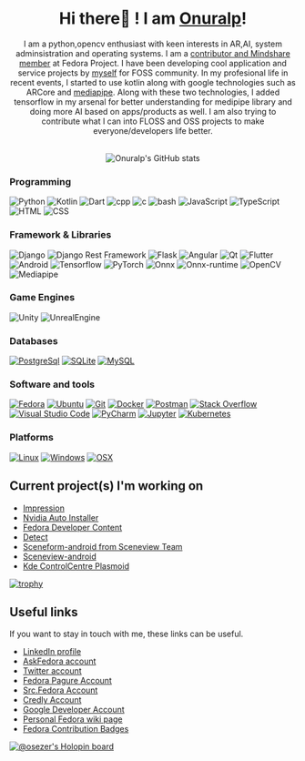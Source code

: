 <!--
**onuralpszr/onuralpszr** is a ✨ _special_ ✨ repository because its `README.md` (this file) appears on your GitHub profile.

Here are some ideas to get you started:

- 🔭 I’m currently working on ...
- 🌱 I’m currently learning ...
- 👯 I’m looking to collaborate on ...
- 🤔 I’m looking for help with ...
- 💬 Ask me about ...
- 📫 How to reach me: ...
- 😄 Pronouns: ...
- ⚡ Fun fact: ...
-->



<h1 align="center">Hi there👋 ! I am <a href="https://fedoraproject.org/wiki/User:thunderbirdtr" target="_blank">Onuralp</a>!</h1>


<p align="center">I am a python,opencv enthusiast with keen interests in AR,AI, system adminsistration and operating systems. I am a <a href="https://fedoraproject.org/wiki/User:onuralpszr">contributor and Mindshare member</a> at Fedora Project. I have been developing cool application and service projects by <a href="https://github.com/onuralpszr/">myself</a> for FOSS community. In my profesional life in recent events, I started to use kotlin along with google technologies such as ARCore and <a href="https://mediapipe.dev/">mediapipe</a>. Along with these two technologies, I added tensorflow in my arsenal for better understanding for medipipe library and doing more AI based on apps/products as well. I am also trying to contribute what I can into FLOSS and OSS projects to make everyone/developers life better.   

<br>
<br>

<p align="center">
  <img src="https://github-readme-stats.vercel.app/api?username=onuralpszr&show_icons=true&theme=dracula" alt="Onuralp's GitHub stats"></img>
</p>

<!--
<p align="center">
  <img src="https://github-readme-stats.vercel.app/api/top-langs/?username=onuralpszr" alt="Onuralp's Top Language stats"></img>
</p>
-->


<h3 align="left">Programming</h3>
<p>
    <img alt="Python" src="https://img.shields.io/badge/Python%20-%2314354C.svg?logo=python&logoColor=white"></img>
    <img alt="Kotlin" src="https://img.shields.io/badge/Kotlin-%23E34F26.svg?logo=Kotlin&logoColor=white"></img>
    <img alt="Dart" src="https://img.shields.io/badge/Dart-00979D?logo=dart&logoColor=white"></img>
    <img alt="cpp" src="https://img.shields.io/badge/++-2391E6.svg?logo=C&logoColor=white"></img>
    <img alt="c" src="https://img.shields.io/badge/-2391E6.svg?logo=C&logoColor=white"></img>
    <img alt="bash" src="https://img.shields.io/badge/Bash-2AFFE6.svg?logo=bash&logoColor=white"></img>
    <img alt="JavaScript" src="https://img.shields.io/badge/JavaScript%20-%23F7DF1E.svg?logo=javascript&logoColor=black"></img>
    <img alt="TypeScript" src="https://img.shields.io/badge/TypeScript%20-%23007ACC.svg?logo=typescript&logoColor=white"></img>
    <img alt="HTML" src="https://img.shields.io/badge/HTML%20-%23E34F26.svg?logo=html5&logoColor=white"></img>
    <img alt="CSS" src="https://img.shields.io/badge/CSS%20-%231572B6.svg?logo=css3&logoColor=white"></img>
</p>


<h3 align="left">Framework & Libraries</h3>
<p> 
  <img alt="Django" src="https://img.shields.io/badge/Django-006400.svg?logo=Django&logoColor=white"></img>
  <img alt="Django Rest Framework" src="https://img.shields.io/badge/Django%20Rest%20Framework%20-%23404d59.svg?logo=django&logoColor=white"></img>
  <img alt="Flask" src="https://img.shields.io/badge/Flask-%2320232a.svg?logo=flask&logoColor=white"></img>
  <img alt="Angular" src="https://img.shields.io/badge/Angular%20-%2320232a.svg?logo=angular&logoColor=red"></img>
  <img alt="Qt" src="https://img.shields.io/badge/Qt-006400.svg?logo=Qt&logoColor=white"></img>
  <img alt="Flutter" src="https://img.shields.io/badge/Flutter-2391E6.svg?logo=Flutter&logoColor=white"></img>
  <img alt="Android" src="https://img.shields.io/badge/Android-7AFF33.svg?logo=Android&logoColor=black"></img>
  <img alt="Tensorflow" src="https://img.shields.io/badge/Tensorflow-v2-FE7A16.svg?logo=Tensorflow&logoColor=white"></img>
  <img alt="PyTorch" src="https://img.shields.io/badge/PyTorch-FE7A16.svg?logo=PyTorch&logoColor=white"></img>
  <img alt="Onnx" src="https://img.shields.io/badge/Onnx-717272.svg?logo=Onnx&logoColor=white"></img>
  <img alt="Onnx-runtime" src="https://img.shields.io/badge/OnnxRuntime-717272.svg?logo=Onnx&logoColor=white"></img>
  <img alt="OpenCV" src="https://img.shields.io/badge/OpenCV-2391E6.svg?logo=OpenCV&logoColor=white"></img>
  <img alt="Mediapipe" src="https://img.shields.io/badge/Mediapipe-008F9E.svg?&logoColor=white"></img>
</p>

<h3 align="left">Game Engines</h3>
<p>
    <img alt="Unity" src="https://img.shields.io/badge/Unity%20-%2320232a.svg?logo=unity&logoColor=white"></img>
    <img alt="UnrealEngine" src="https://img.shields.io/badge/UnrealEngine%20-%2320232a.svg?logo=UnrealEngine&logoColor=white"></img>

</p>

<h3 align="left">Databases</h3>
<p>
    <a href="#"><img alt="PostgreSql" src="https://img.shields.io/badge/PostgreSql-00979D?logo=postgresql&logoColor=black"></a>
    <a href="#"><img alt="SQLite" src ="https://img.shields.io/badge/SQLite-%2307405e.svg?logo=sqlite&logoColor=white"></a>
    <a href="#"><img alt="MySQL" src ="https://img.shields.io/badge/MySQL-%23FFFFFe.svg?logo=MySQL&logoColor=black"></a>
</p>

<h3 align="left">Software and tools</h3>
<p>
    <a href="#"><img alt="Fedora" src="https://img.shields.io/badge/Fedora-2391E6.svg?logo=fedora&logoColor=white"></a>
    <a href="#"><img alt="Ubuntu" src="https://img.shields.io/badge/Ubuntu-FE7A16.svg?logo=Ubuntu&logoColor=white"></a>
    <a href="#"><img alt="Git" src="https://img.shields.io/badge/Git%20-%23F05033.svg?logo=git&logoColor=white"></a>
    <a href="#"><img alt="Docker" src="https://img.shields.io/badge/Docker-2391E6.svg?logo=docker&logoColor=white"></img></a>
    <a href="#"><img alt="Postman" src="https://img.shields.io/badge/Postman-FF6C37?logo=postman&logoColor=white"></a>
    <a href="#"><img alt="Stack Overflow" src="https://img.shields.io/badge/-Stack%20Overflow-FE7A16?logo=stack-overflow&logoColor=white"></a>
    <a href="#"><img alt="Visual Studio Code" src="https://img.shields.io/badge/Visual%20Studio%20Code-0078d7.svg?logo=visual-studio-code&logoColor=white"></a>
    <a href="#"><img alt="PyCharm" src="https://img.shields.io/badge/PyCharm-006400.svg?logo=pycharm&logoColor=white"></a>
    <a href="#"><img alt="Jupyter" src="https://img.shields.io/badge/JupyterNotebook-FE7A16.svg?logo=Jupyter&logoColor=black"></a>
    <a href="#"><img alt="Kubernetes" src="https://img.shields.io/badge/Kubernetes-2391E6.svg?logo=Kubernetes&logoColor=black"></a>
</p>

<h3 align="left">Platforms</h3>
<p>
    <a href="#"><img alt="Linux" src="https://img.shields.io/badge/Linux-%23F7DF1E.svg?logo=Linux&logoColor=black"></a>
    <a href="#"><img alt="Windows" src="https://img.shields.io/badge/Windows-%2391E6.svg?logo=Windows&logoColor=white"></a>
    <a href="#"><img alt="OSX" src="https://img.shields.io/badge/Mac-OSX-%23E34F26.svg?logo=Apple&logoColor=white"></a>
</p>


## Current project(s) I'm working on

- [Impression](https://github.com/t0xic0der/impression)
- [Nvidia Auto Installer](https://github.com/t0xic0der/nvidia-auto-installer-for-fedora)
- [Fedora Developer Content](https://github.com/developer-portal/content)
- [Detect](https://github.com/samyak-jn/detect)
- [Sceneform-android from Sceneview Team](https://github.com/SceneView/sceneform-android)
- [Sceneview-android](https://github.com/SceneView/sceneview-android)
- [Kde ControlCentre Plasmoid](https://github.com/Prayag2/kde_controlcentre)


[![trophy](https://github-profile-trophy.vercel.app/?username=onuralpszr&margin-w=15&theme=onedark)](https://github.com/onuralpszr/onuralpszr/)


## Useful links
If you want to stay in touch with me, these links can be useful.
 
- [LinkedIn profile](https://www.linkedin.com/in/osezer/)
- [AskFedora account](https://ask.fedoraproject.org/u/thunderbirdtr/)
- [Twitter account](https://twitter.com/thunderbirdtr)
- [Fedora Pagure Account](https://pagure.io/user/thunderbirdtr)
- [Src.Fedora Account ](https://src.fedoraproject.org/user/thunderbirdtr/)
- [Credly Account](https://www.credly.com/users/onuralp-sezer/badges)
- [Google Developer Account](https://developers.google.com/profile/u/onuralpsezer)
- [Personal Fedora wiki page](https://fedoraproject.org/wiki/User:Thunderbirdtr)
- [Fedora Contribution Badges](https://badges.fedoraproject.org/user/thunderbirdtr)


[![@osezer's Holopin board](https://holopin.me/osezer)](https://holopin.io/@osezer)

